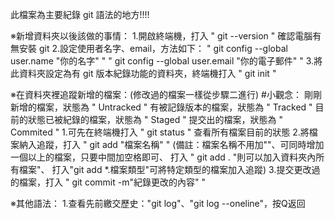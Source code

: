 此檔案為主要紀錄 git 語法的地方!!!!

※新增資料夾以後該做的事情：
    1.開啟終端機，打入 " git --version " 確認電腦有無安裝 git
    2.設定使用者名字、email，方法如下：
        " git config --global user.name "你的名字" "
        " git config --global user.email "你的電子郵件" "
    3.將此資料夾設定為有 git 版本紀錄功能的資料夾，終端機打入 " git init "

※在資料夾裡追蹤新增的檔案：(修改過的檔案一樣從步驟二進行)
    #小觀念：
        剛剛新增的檔案，狀態為 " Untracked "
        有被記錄版本的檔案，狀態為 " Tracked "
        目前的狀態已被紀錄的檔案，狀態為 " Staged "
        提交出的檔案，狀態為 " Commited "
    1.可先在終端機打入 " git status " 查看所有檔案目前的狀態
    2.將檔案納入追蹤，打入 " git add "檔案名稱" "
        (備註：檔案名稱不用加""、可同時增加一個以上的檔案，只要中間加空格即可、
        打入 " git add . "則可以加入資料夾內所有檔案"、
        打入"git add *.檔案類型"可將特定類型的檔案加入追蹤)
    3.提交更改過的檔案，打入 " git commit -m"紀錄更改的內容" "

※其他語法：
    1.查看先前繳交歷史："git log"、"git log --oneline"，按Q返回
